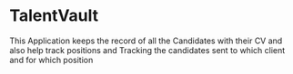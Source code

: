 # TalentVault
This Application keeps the record of all the Candidates with their CV and also help track positions and Tracking the candidates sent to which client and for which position 
